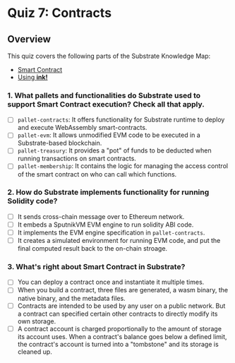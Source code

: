 # Quiz 7: Contracts

## Overview

This quiz covers the following parts of the Substrate Knowledge Map:

- [Smart Contract](../../knowledge-map#smart-contract)
- [Using **ink!**](../../knowledge-map#using-ink!)

### 1. What pallets and functionalities do Substrate used to support Smart Contract execution? Check all that apply.

- [ ] `pallet-contracts`: It offers functionality for Substrate runtime to deploy and execute WebAssembly smart-contracts.
- [ ] `pallet-evm`: It allows unmodified EVM code to be executed in a Substrate-based blockchain.
- [ ] `pallet-treasury`: It provides a "pot" of funds to be deducted when running transactions on smart contracts.
- [ ] `pallet-membership`: It contains the logic for managing the access control of the smart contract on who can call which functions.

### 2. How do Substrate implements functionality for running Solidity code?

- [ ] It sends cross-chain message over to Ethereum network.
- [ ] It embeds a SputnikVM EVM engine to run solidity ABI code.
- [ ] It implements the EVM engine specification in `pallet-contracts`.
- [ ] It creates a simulated environment for running EVM code, and put the final computed result back to the on-chain stroage.

### 3. What's right about Smart Contract in Substrate?

- [ ] You can deploy a contract once and instantiate it multiple times.
- [ ] When you build a contract, three files are generated, a wasm binary, the native binary, and the metadata files.
- [ ] Contracts are intended to be used by any user on a public network. But a contract can  specified certain other contracts to directly modify its own storage.
- [ ] A contract account is charged proportionally to the amount of storage its account uses. When a contract's balance goes below a defined limit, the contract's account is turned into a "tombstone" and its storage is cleaned up.
